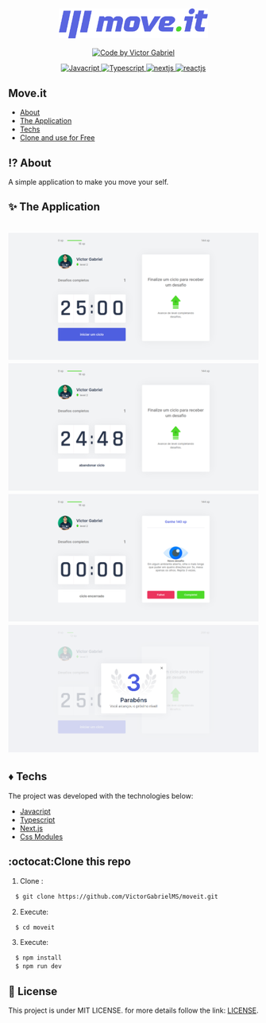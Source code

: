 
<h3 align="center">
    <img alt="Logo" title="#logo" width="300px" src="./github/logo-full.svg" >
</h3>

<p align="center">
   <a href="https://github.com/VictorGabrielMS">
    <img alt="Code by Victor Gabriel" src="https://img.shields.io/badge/code%20by-Victor Gabriel-%23E02041">
  </a>
</p>

<p align="center">
  <a href="https://developer.mozilla.org/pt-BR/docs/Web/JavaScript">
    <img alt="Javacript" src="https://img.shields.io/badge/Javacript-%23D1CB36">
  </a>
  <a href="https://www.typescriptlang.org/">
    <img alt="Typescript" src="https://img.shields.io/badge/Typescript-%23007acc">
  </a>
  <a href="https://nextjs.org/">
    <img alt="nextjs" src="https://img.shields.io/badge/Next.js-%231A2B34">
  </a>
  <a href="https://pt-br.reactjs.org/">
    <img alt="reactjs" src="https://img.shields.io/badge/ReactJs-%234B32C3">
  </a>
</p>

## Move.it

- [About](#about)
- [The Application](#application)
- [Techs](#techs)
- [Clone and use for Free](#clone)

<a id="about"></a>

## :interrobang: About

A simple application to make you move your self.

<a id="application"></a>

## :sparkles: The Application

<h1 align="center">
    <img alt="home" src="./github/home.png"  >
    <img alt="cycle_started" src="./github/cycle_started.png" >
    <img alt="challenge" src="./github/challenge.png" >
    <img alt="level_up" src="./github/level_up.png" >
</h1>

<a id="techs"></a>

## :diamonds: Techs

The project was developed with the technologies below:

- [Javacript](https://developer.mozilla.org/pt-BR/docs/Web/JavaScript)
- [Typescript](https://www.typescriptlang.org/)
- [Next.js](https://nextjs.org/)
- [Css Modules](https://github.com/css-modules/css-modules)

<a id="clone"></a>

## :octocat:Clone this repo

1. Clone :

```sh
  $ git clone https://github.com/VictorGabrielMS/moveit.git
```

2. Execute:

```sh
  $ cd moveit
```

3. Execute:

```sh
  $ npm install
  $ npm run dev
```

## :memo: License

This project is under MIT LICENSE. for more details follow the link: [LICENSE](LICENSE).
